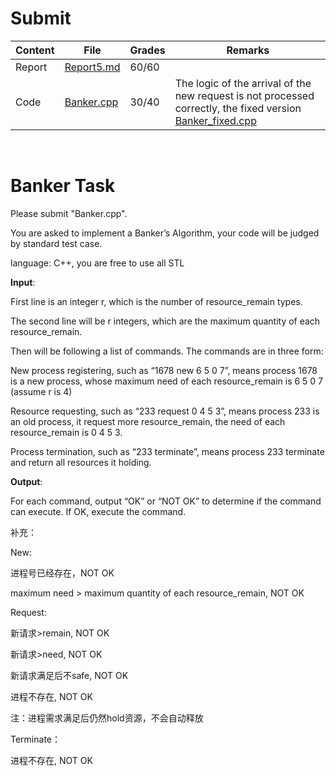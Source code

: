 # Submit

| Content    | File | Grades | Remarks |
| ---------- | ------ | ------ | ------ |
| Report | [Report5.md](./Report5.md) | 60/60  |  |
| Code | [Banker.cpp](./Banker.cpp) | 30/40 | The logic of the arrival of the new request is not processed correctly, the fixed version [Banker_fixed.cpp](./Banker_fixed.cpp)  |

<br>

# Banker Task

Please submit "Banker.cpp".

You are asked to implement a Banker’s Algorithm, your code will be judged by standard test case.

language: C++, you are free to use all STL



**Input**:

First line is an integer r, which is the number of resource_remain types.

The second line will be r integers, which are the maximum quantity of each resource_remain.

Then will be following a list of commands. The commands are in three form:

New process registering, such as “1678 new 6 5 0 7”, means process 1678 is a new process, whose maximum need of each resource_remain is 6 5 0 7 (assume r is 4)

Resource requesting, such as “233 request 0 4 5 3”, means process 233 is an old process, it request more resource_remain, the need of each resource_remain is 0 4 5 3.

Process termination, such as “233 terminate”, means process 233 terminate and return all resources it holding.

**Output**:

For each command, output “OK” or “NOT OK” to determine if the command can execute. If OK, execute the command.


补充：

New:

进程号已经存在，NOT OK

maximum need > maximum quantity of each resource_remain, NOT OK


Request:

新请求>remain, NOT OK

新请求>need, NOT OK

新请求满足后不safe, NOT OK

进程不存在, NOT OK

注：进程需求满足后仍然hold资源，不会自动释放


Terminate：

进程不存在, NOT OK